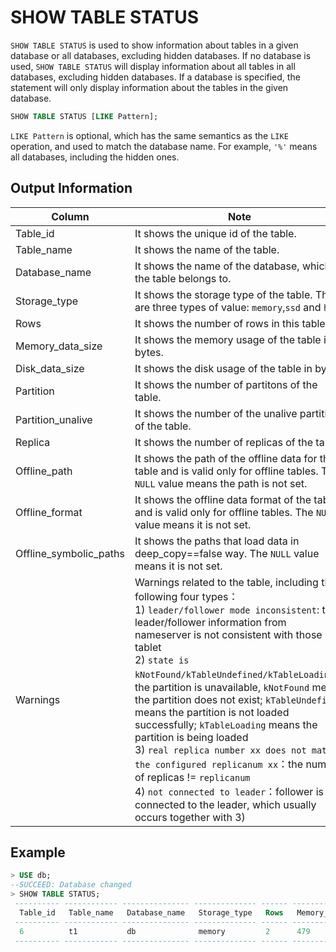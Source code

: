 # SHOW TABLE STATUS

`SHOW TABLE STATUS` is used to show information about tables in a given database or all databases, excluding hidden databases.
If no database is used, `SHOW TABLE STATUS` will display information about all tables in all databases, excluding hidden databases.
If a database is specified, the statement will only display information about the tables in the given database.

```sql
SHOW TABLE STATUS [LIKE Pattern];
```
`LIKE Pattern` is optional, which has the same semantics as the `LIKE` operation, and used to match the database name.
For example, `'%'` means all databases, including the hidden ones.


## Output Information

| Column                 | Note                                                                                                                                                                                                                                                                                                                                                                                                                                                                                                                                                                                                                                                                                                       |
| ---------------------- | ---------------------------------------------------------------------------------------------------------------------------------------------------------------------------------------------------------------------------------------------------------------------------------------------------------------------------------------------------------------------------------------------------------------------------------------------------------------------------------------------------------------------------------------------------------------------------------------------------------------------------------------------------------------------------------------------------------- |
| Table_id               | It shows the unique id of the table.                                                                                                                                                                                                                                                                                                                                                                                                                                                                                                                                                                                                                                                                       |
| Table_name             | It shows the name of the table.                                                                                                                                                                                                                                                                                                                                                                                                                                                                                                                                                                                                                                                                            |
| Database_name          | It shows the name of the database, which the table belongs to.                                                                                                                                                                                                                                                                                                                                                                                                                                                                                                                                                                                                                                             |
| Storage_type           | It shows the storage type of the table. There are three types of value: `memory`,`ssd` and `hdd`.                                                                                                                                                                                                                                                                                                                                                                                                                                                                                                                                                                                                          |
| Rows                   | It shows the number of rows in this table.                                                                                                                                                                                                                                                                                                                                                                                                                                                                                                                                                                                                                                                                 |
| Memory_data_size       | It shows the memory usage of the table in bytes.                                                                                                                                                                                                                                                                                                                                                                                                                                                                                                                                                                                                                                                           |
| Disk_data_size         | It shows the disk usage of the table in bytes.                                                                                                                                                                                                                                                                                                                                                                                                                                                                                                                                                                                                                                                             |
| Partition              | It shows the number of partitons of the table.                                                                                                                                                                                                                                                                                                                                                                                                                                                                                                                                                                                                                                                             |
| Partition_unalive      | It shows the number of the unalive partitions of the table.                                                                                                                                                                                                                                                                                                                                                                                                                                                                                                                                                                                                                                                |
| Replica                | It shows the number of replicas of the table.                                                                                                                                                                                                                                                                                                                                                                                                                                                                                                                                                                                                                                                              |
| Offline_path           | It shows the path of the offline data for this table and is valid only for offline tables. The `NULL` value means the path is not set.                                                                                                                                                                                                                                                                                                                                                                                                                                                                                                                                                                     |
| Offline_format         | It shows the offline data format of the table and is valid only for offline tables. The `NULL` value means it is not set.                                                                                                                                                                                                                                                                                                                                                                                                                                                                                                                                                                                  |
| Offline_symbolic_paths | It shows the paths that load data in deep_copy==false way. The `NULL` value means it is not set.                                                                                                                                                                                                                                                                                                                                                                                                                                                                                                                                                                            |
| Warnings               | Warnings related to the table, including the following four types：<br/>1) `leader/follower mode inconsistent`: the leader/follower information from nameserver is not consistent with those in tablet<br/>2) `state is kNotFound/kTableUndefined/kTableLoading`：the partition is unavailable, `kNotFound` means the partition does not exist; `kTableUndefined` means the partition is not loaded successfully; `kTableLoading` means the partition is being loaded<br/>3) `real replica number xx does not match the configured replicanum xx`：the number of replicas != `replicanum`<br/>4) `not connected to leader`：follower is not connected to the leader, which usually occurs together with 3) |

## Example

```sql
> USE db;
--SUCCEED: Database changed
> SHOW TABLE STATUS;
 ---------- ------------ --------------- -------------- ------ ------------------ ---------------- ----------- ------------------- --------- -------------- ---------------- ------------------- ----------
  Table_id   Table_name   Database_name   Storage_type   Rows   Memory_data_size   Disk_data_size   Partition   Partition_unalive   Replica   Offline_path   Offline_format   Offline_deep_copy   Warnings
 ---------- ------------ --------------- -------------- ------ ------------------ ---------------- ----------- ------------------- --------- -------------- ---------------- ------------------- ----------
  6          t1           db              memory         2      479                0                8           0                   3         NULL           NULL             NULL               
 ---------- ------------ --------------- -------------- ------ ------------------ ---------------- ----------- ------------------- --------- -------------- ---------------- ------------------- ----------
```

